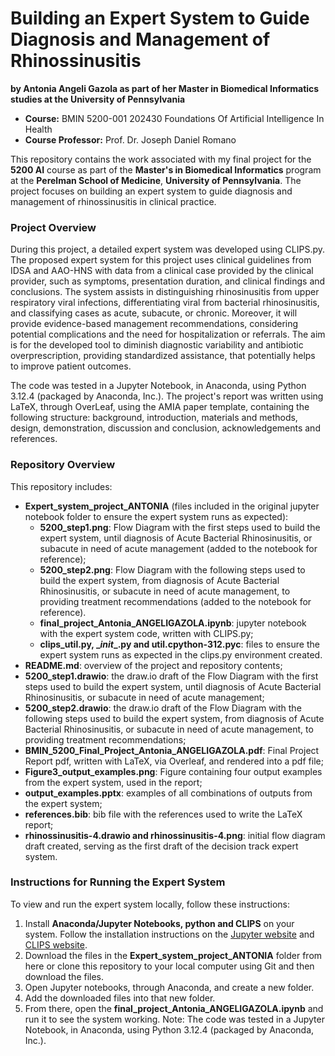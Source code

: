 # Building an Expert System to Guide Diagnosis and Management of Rhinossinusitis
**by Antonia Angeli Gazola as part of her Master in Biomedical Informatics studies at the University of Pennsylvania**  

- **Course:** BMIN 5200-001 202430 Foundations Of Artificial Intelligence In Health
- **Course Professor:** Prof. Dr. Joseph Daniel Romano

This repository contains the work associated with my final project for the **5200 AI** course as part of the **Master's in Biomedical Informatics** program at the **Perelman School of Medicine**, **University of Pennsylvania**. The project focuses on building an expert system to guide diagnosis and management of rhinossinusitis in clinical practice.

### Project Overview

During this project, a detailed expert system was developed using CLIPS.py. The proposed expert system for this project uses clinical guidelines from IDSA and AAO-HNS with data from a clinical case provided by the clinical provider, such as symptoms, presentation duration, and clinical findings and conclusions. The system assists in distinguishing rhinosinusitis from upper respiratory viral infections, differentiating viral from bacterial rhinosinusitis, and classifying cases as acute, subacute, or chronic. Moreover, it will provide evidence-based management recommendations, considering potential complications and the need for hospitalization or referrals. The aim is for the developed tool to diminish diagnostic variability and antibiotic overprescription, providing standardized assistance, that potentially helps to improve patient outcomes.

The code was tested in a Jupyter Notebook, in Anaconda, using Python 3.12.4 (packaged by Anaconda, Inc.).
The project's report was written using LaTeX, through OverLeaf, using the AMIA paper template, containing the following structure: background, introduction, materials and methods, design, demonstration, discussion and conclusion, acknowledgements and references.

### Repository Overview

This repository includes:

- **Expert_system_project_ANTONIA** (files included in the original jupyter notebook folder to ensure the expert system runs as expected):  
	- **5200_step1.png**: Flow Diagram with the first steps used to build the expert system, until diagnosis of Acute Bacterial Rhinosinusitis, or subacute in need of acute management (added to the notebook for reference);
	- **5200_step2.png**: Flow Diagram with the following steps used to build the expert system, from diagnosis of Acute Bacterial Rhinosinusitis, or subacute in need of acute management, to providing treatment recommendations (added to the notebook for reference).
	- **final_project_Antonia_ANGELIGAZOLA.ipynb**: jupyter notebook with the expert system code, written with CLIPS.py;
	- **clips_util.py, \__init__\.py and util.cpython-312.pyc**: files to ensure the expert system runs as expected in the clips.py environment created.
- **README.md**: overview of the project and repository contents;
- **5200_step1.drawio**: the draw.io draft of the Flow Diagram with the first steps used to build the expert system, until diagnosis of Acute Bacterial Rhinosinusitis, or subacute in need of acute management;
- **5200_step2.drawio**: the draw.io draft of the Flow Diagram with the following steps used to build the expert system, from diagnosis of Acute Bacterial Rhinosinusitis, or subacute in need of acute management, to providing treatment recommendations;
- **BMIN_5200_Final_Project_Antonia_ANGELIGAZOLA.pdf**: Final Project Report pdf, written with LaTeX, via Overleaf, and rendered into a pdf file;
- **Figure3_output_examples.png**: Figure containing four output examples from the expert system, used in the report;
- **output_examples.pptx**: examples of all combinations of outputs from the expert system;
- **references.bib**: bib file with the references used to write the LaTeX report;
- **rhinossinusitis-4.drawio and rhinossinusitis-4.png**: initial flow diagram draft created, serving as the first draft of the decision track expert system.


### Instructions for Running the Expert System

To view and run the expert system locally, follow these instructions:

1. Install **Anaconda/Jupyter Notebooks, python and CLIPS** on your system. Follow the installation instructions on the [Jupyter website](https://docs.jupyter.org/en/latest/install/notebook-classic.html) and [CLIPS website](https://www.clipsrules.net).
2. Download the files in the **Expert_system_project_ANTONIA** folder from here or clone this repository to your local computer using Git and then download the files.
3. Open Jupyter notebooks, through Anaconda, and create a new folder.
4. Add the downloaded files into that new folder.
5. From there, open the **final_project_Antonia_ANGELIGAZOLA.ipynb** and run it to see the system working. Note: The code was tested in a Jupyter Notebook, in Anaconda, using Python 3.12.4 (packaged by Anaconda, Inc.). 
